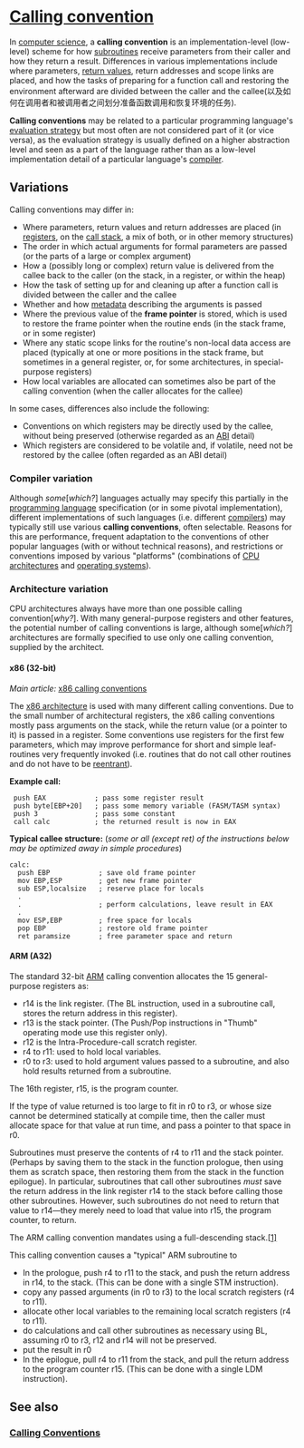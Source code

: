 # [Calling convention](https://en.wikipedia.org/wiki/Calling_convention)

In [computer science](https://en.wikipedia.org/wiki/Computer_science), a **calling convention** is an implementation-level (low-level) scheme for how [subroutines](https://en.wikipedia.org/wiki/Subroutine) receive parameters from their caller and how they return a result. Differences in various implementations include where parameters, [return values](https://en.wikipedia.org/wiki/Return_value), return addresses and scope links are placed, and how the tasks of preparing for a function call and restoring the environment afterward are divided between the caller and the callee(以及如何在调用者和被调用者之间划分准备函数调用和恢复环境的任务).

**Calling conventions** may be related to a particular programming language's [evaluation strategy](https://en.wikipedia.org/wiki/Evaluation_strategy) but most often are not considered part of it (or vice versa), as the evaluation strategy is usually defined on a higher abstraction level and seen as a part of the language rather than as a low-level implementation detail of a particular language's [compiler](https://en.wikipedia.org/wiki/Compiler).

## Variations

Calling conventions may differ in:

- Where parameters, return values and return addresses are placed (in [registers](https://en.wikipedia.org/wiki/Processor_register), on the [call stack](https://en.wikipedia.org/wiki/Call_stack), a mix of both, or in other memory structures)
- The order in which actual arguments for formal parameters are passed (or the parts of a large or complex argument)
- How a (possibly long or complex) return value is delivered from the callee back to the caller (on the stack, in a register, or within the heap)
- How the task of setting up for and cleaning up after a function call is divided between the caller and the callee
- Whether and how [metadata](https://en.wikipedia.org/wiki/Metadata) describing the arguments is passed
- Where the previous value of the **frame pointer** is stored, which is used to restore the frame pointer when the routine ends (in the stack frame, or in some register)
- Where any static scope links for the routine's non-local data access are placed (typically at one or more positions in the stack frame, but sometimes in a general register, or, for some architectures, in special-purpose registers)
- How local variables are allocated can sometimes also be part of the calling convention (when the caller allocates for the callee)

In some cases, differences also include the following:

- Conventions on which registers may be directly used by the callee, without being preserved (otherwise regarded as an [ABI](https://en.wikipedia.org/wiki/Application_binary_interface) detail)
- Which registers are considered to be volatile and, if volatile, need not be restored by the callee (often regarded as an ABI detail)

### Compiler variation

Although *some*[*which?*] languages actually may specify this partially in the [programming language](https://en.wikipedia.org/wiki/Programming_language) specification (or in some pivotal implementation), different implementations of such languages (i.e. different [compilers](https://en.wikipedia.org/wiki/Compiler)) may typically still use various **calling conventions**, often selectable. Reasons for this are performance, frequent adaptation to the conventions of other popular languages (with or without technical reasons), and restrictions or conventions imposed by various "platforms" (combinations of [CPU architectures](https://en.wikipedia.org/wiki/CPU_architecture) and [operating systems](https://en.wikipedia.org/wiki/Operating_system)).

### Architecture variation

CPU architectures always have more than one possible calling convention[*why?*]. With many general-purpose registers and other features, the potential number of calling conventions is large, although some[*which?*] architectures are formally specified to use only one calling convention, supplied by the architect.

#### x86 (32-bit)

*Main article:* [x86 calling conventions](https://en.wikipedia.org/wiki/X86_calling_conventions)

The [x86 architecture](https://en.wikipedia.org/wiki/X86_architecture) is used with many different calling conventions. Due to the small number of architectural registers, the x86 calling conventions mostly pass arguments on the stack, while the return value (or a pointer to it) is passed in a register. Some conventions use registers for the first few parameters, which may improve performance for short and simple leaf-routines very frequently invoked (i.e. routines that do not call other routines and do not have to be [reentrant](https://en.wikipedia.org/wiki/Reentrant_(subroutine))).

**Example call:**

```assembly
 push EAX            ; pass some register result
 push byte[EBP+20]   ; pass some memory variable (FASM/TASM syntax)
 push 3              ; pass some constant
 call calc           ; the returned result is now in EAX
```

**Typical callee structure:** (*some or all (except ret) of the instructions below may be optimized away in simple procedures*)

```assembly
calc:
  push EBP            ; save old frame pointer
  mov EBP,ESP         ; get new frame pointer
  sub ESP,localsize   ; reserve place for locals
  .
  .                   ; perform calculations, leave result in EAX
  .
  mov ESP,EBP         ; free space for locals
  pop EBP             ; restore old frame pointer
  ret paramsize       ; free parameter space and return
```

#### ARM (A32)

The standard 32-bit [ARM](https://en.wikipedia.org/wiki/ARM_architecture) calling convention allocates the 15 general-purpose registers as:

- r14 is the link register. (The BL instruction, used in a subroutine call, stores the return address in this register).
- r13 is the stack pointer. (The Push/Pop instructions in "Thumb" operating mode use this register only).
- r12 is the Intra-Procedure-call scratch register.
- r4 to r11: used to hold local variables.
- r0 to r3: used to hold argument values passed to a subroutine, and also hold results returned from a subroutine.

The 16th register, r15, is the program counter.

If the type of value returned is too large to fit in r0 to r3, or whose size cannot be determined statically at compile time, then the caller must allocate space for that value at run time, and pass a pointer to that space in r0.

Subroutines must preserve the contents of r4 to r11 and the stack pointer. (Perhaps by saving them to the stack in the function prologue, then using them as scratch space, then restoring them from the stack in the function epilogue). In particular, subroutines that call other subroutines *must* save the return address in the link register r14 to the stack before calling those other subroutines. However, such subroutines do not need to return that value to r14—they merely need to load that value into r15, the program counter, to return.

The ARM calling convention mandates using a full-descending stack.[[1\]](https://en.wikipedia.org/wiki/Calling_convention#cite_note-1)

This calling convention causes a "typical" ARM subroutine to

- In the prologue, push r4 to r11 to the stack, and push the return address in r14, to the stack. (This can be done with a single STM instruction).
- copy any passed arguments (in r0 to r3) to the local scratch registers (r4 to r11).
- allocate other local variables to the remaining local scratch registers (r4 to r11).
- do calculations and call other subroutines as necessary using BL, assuming r0 to r3, r12 and r14 will not be preserved.
- put the result in r0
- In the epilogue, pull r4 to r11 from the stack, and pull the return address to the program counter r15. (This can be done with a single LDM instruction).



## See also

### [Calling Conventions](https://wiki.osdev.org/Calling_Conventions)

